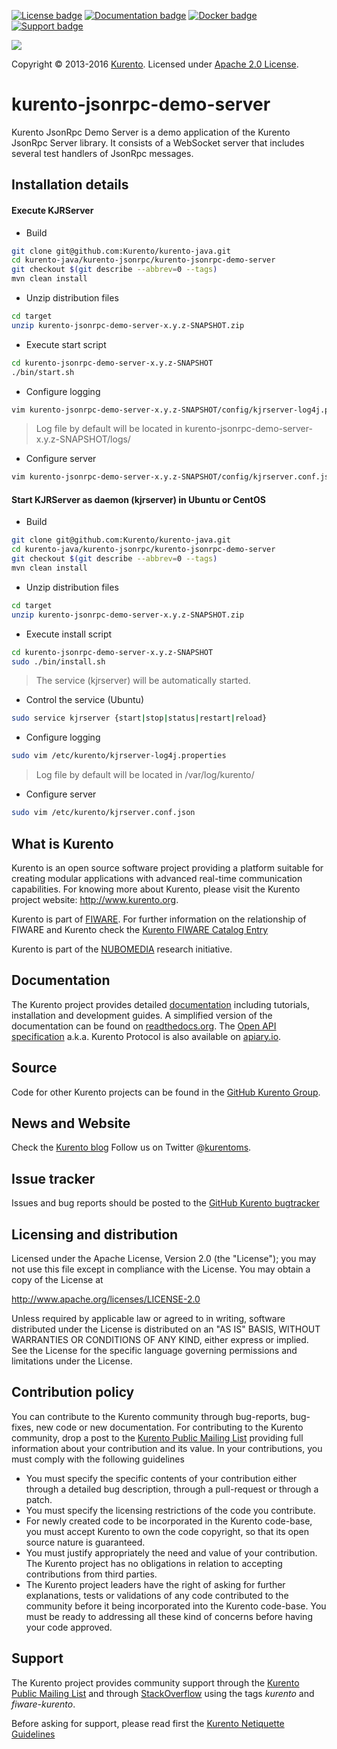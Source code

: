 [![License badge](https://img.shields.io/badge/license-Apache2-orange.svg)](http://www.apache.org/licenses/LICENSE-2.0)
[![Documentation badge](https://readthedocs.org/projects/fiware-orion/badge/?version=latest)](http://doc-kurento.readthedocs.org/en/latest/)
[![Docker badge](https://img.shields.io/docker/pulls/fiware/orion.svg)](https://hub.docker.com/r/fiware/stream-oriented-kurento/)
[![Support badge]( https://img.shields.io/badge/support-sof-yellowgreen.svg)](http://stackoverflow.com/questions/tagged/kurento)

[![][KurentoImage]][Kurento]

Copyright © 2013-2016 [Kurento]. Licensed under [Apache 2.0 License].

kurento-jsonrpc-demo-server
==========

Kurento JsonRpc Demo Server is a demo application of the Kurento JsonRpc 
Server library. It consists of a WebSocket server that includes several 
test handlers of JsonRpc messages.

Installation details
---------------

#### Execute KJRServer

* Build
```sh
git clone git@github.com:Kurento/kurento-java.git
cd kurento-java/kurento-jsonrpc/kurento-jsonrpc-demo-server
git checkout $(git describe --abbrev=0 --tags)
mvn clean install
```

* Unzip distribution files
```sh
cd target
unzip kurento-jsonrpc-demo-server-x.y.z-SNAPSHOT.zip
```

* Execute start script
```sh
cd kurento-jsonrpc-demo-server-x.y.z-SNAPSHOT
./bin/start.sh
```

* Configure logging
```sh
vim kurento-jsonrpc-demo-server-x.y.z-SNAPSHOT/config/kjrserver-log4j.properties
```
> Log file by default will be located in kurento-jsonrpc-demo-server-x.y.z-SNAPSHOT/logs/

* Configure server
```sh
vim kurento-jsonrpc-demo-server-x.y.z-SNAPSHOT/config/kjrserver.conf.json
```

#### Start KJRServer as daemon (kjrserver) in Ubuntu or CentOS

* Build
```sh
git clone git@github.com:Kurento/kurento-java.git
cd kurento-java/kurento-jsonrpc/kurento-jsonrpc-demo-server
git checkout $(git describe --abbrev=0 --tags)
mvn clean install
```

* Unzip distribution files
```sh
cd target
unzip kurento-jsonrpc-demo-server-x.y.z-SNAPSHOT.zip
```

* Execute install script
```sh
cd kurento-jsonrpc-demo-server-x.y.z-SNAPSHOT
sudo ./bin/install.sh
```
> The service (kjrserver) will be automatically started.

* Control the service (Ubuntu)
```sh
sudo service kjrserver {start|stop|status|restart|reload}
```

* Configure logging
```sh
sudo vim /etc/kurento/kjrserver-log4j.properties
```
> Log file by default will be located in /var/log/kurento/

* Configure server
```sh
sudo vim /etc/kurento/kjrserver.conf.json
```

What is Kurento
---------------

Kurento is an open source software project providing a platform suitable
for creating modular applications with advanced real-time communication
capabilities. For knowing more about Kurento, please visit the Kurento
project website: http://www.kurento.org.

Kurento is part of [FIWARE]. For further information on the relationship of
FIWARE and Kurento check the [Kurento FIWARE Catalog Entry]

Kurento is part of the [NUBOMEDIA] research initiative.

Documentation
-------------

The Kurento project provides detailed [documentation] including tutorials,
installation and development guides. A simplified version of the documentation
can be found on [readthedocs.org]. The [Open API specification] a.k.a. Kurento
Protocol is also available on [apiary.io].

Source
------

Code for other Kurento projects can be found in the [GitHub Kurento Group].

News and Website
----------------

Check the [Kurento blog]
Follow us on Twitter @[kurentoms].

Issue tracker
-------------

Issues and bug reports should be posted to the [GitHub Kurento bugtracker]

Licensing and distribution
--------------------------

Licensed under the Apache License, Version 2.0 (the "License");
you may not use this file except in compliance with the License.
You may obtain a copy of the License at

  http://www.apache.org/licenses/LICENSE-2.0

Unless required by applicable law or agreed to in writing, software
distributed under the License is distributed on an "AS IS" BASIS,
WITHOUT WARRANTIES OR CONDITIONS OF ANY KIND, either express or implied.
See the License for the specific language governing permissions and
limitations under the License.

Contribution policy
-------------------

You can contribute to the Kurento community through bug-reports, bug-fixes, new
code or new documentation. For contributing to the Kurento community, drop a
post to the [Kurento Public Mailing List] providing full information about your
contribution and its value. In your contributions, you must comply with the
following guidelines

* You must specify the specific contents of your contribution either through a
  detailed bug description, through a pull-request or through a patch.
* You must specify the licensing restrictions of the code you contribute.
* For newly created code to be incorporated in the Kurento code-base, you must
  accept Kurento to own the code copyright, so that its open source nature is
  guaranteed.
* You must justify appropriately the need and value of your contribution. The
  Kurento project has no obligations in relation to accepting contributions
  from third parties.
* The Kurento project leaders have the right of asking for further
  explanations, tests or validations of any code contributed to the community
  before it being incorporated into the Kurento code-base. You must be ready to
  addressing all these kind of concerns before having your code approved.

Support
-------

The Kurento project provides community support through the  [Kurento Public
Mailing List] and through [StackOverflow] using the tags *kurento* and
*fiware-kurento*.

Before asking for support, please read first the [Kurento Netiquette Guidelines]

[documentation]: http://www.kurento.org/documentation
[FIWARE]: http://www.fiware.org
[GitHub Kurento bugtracker]: https://github.com/Kurento/bugtracker/issues
[GitHub Kurento Group]: https://github.com/kurento
[kurentoms]: http://twitter.com/kurentoms
[Kurento]: http://kurento.org
[Kurento Blog]: http://www.kurento.org/blog
[Kurento FIWARE Catalog Entry]: http://catalogue.fiware.org/enablers/stream-oriented-kurento
[Kurento Netiquette Guidelines]: http://www.kurento.org/blog/kurento-netiquette-guidelines
[Kurento Public Mailing list]: https://groups.google.com/forum/#!forum/kurento
[KurentoImage]: https://secure.gravatar.com/avatar/21a2a12c56b2a91c8918d5779f1778bf?s=120
[Apache 2.0 License]: http://www.apache.org/licenses/LICENSE-2.0
[NUBOMEDIA]: http://www.nubomedia.eu
[StackOverflow]: http://stackoverflow.com/search?q=kurento
[Read-the-docs]: http://read-the-docs.readthedocs.org/
[readthedocs.org]: http://kurento.readthedocs.org/
[Open API specification]: http://kurento.github.io/doc-kurento/
[apiary.io]: http://docs.streamoriented.apiary.io/
